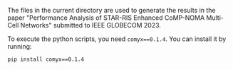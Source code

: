 The files in the current directory are used to generate the results in the paper "Performance Analysis of STAR-RIS Enhanced CoMP-NOMA Multi-Cell Networks" submitted to IEEE GLOBECOM 2023.

To execute the python scripts, you need `comyx==0.1.4`. You can install it by running:

```fish
pip install comyx==0.1.4
```